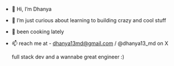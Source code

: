 - 👋 Hi, I’m Dhanya

- 👀 I’m just curious about learning to building crazy and cool stuff
  
- 🍳 been cooking lately
  
- 📫 reach me at - dhanya13md@gmail.com / @dhanya13_md on X


  full stack dev and a wannabe great engineer :)
<!---
dhanyamd/dhanyamd is a ✨ special ✨ repository because its `README.md` (this file) appears on your GitHub profile.
You can click the Preview link to take a look at your changes.
--->
